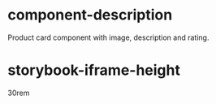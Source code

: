 # component-description
Product card component with image, description and rating.

# storybook-iframe-height
30rem